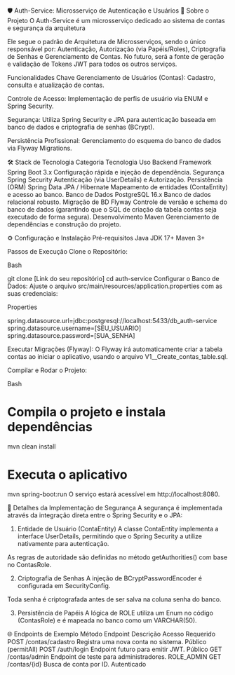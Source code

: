 🛡️ Auth-Service: Microsserviço de Autenticação e Usuários
🎯 Sobre o Projeto
O Auth-Service é um microsserviço dedicado ao sistema de contas e segurança da arquitetura

Ele segue o padrão de Arquitetura de Microsserviços, sendo o único responsável por: Autenticação, Autorização (via Papéis/Roles), Criptografia de Senhas e Gerenciamento de Contas. No futuro, será a fonte de geração e validação de Tokens JWT para todos os outros serviços.

Funcionalidades Chave
Gerenciamento de Usuários (Contas): Cadastro, consulta e atualização de contas.

Controle de Acesso: Implementação de perfis de usuário via ENUM e Spring Security.

Segurança: Utiliza Spring Security e JPA para autenticação baseada em banco de dados e criptografia de senhas (BCrypt).

Persistência Profissional: Gerenciamento do esquema do banco de dados via Flyway Migrations.

🛠️ Stack de Tecnologia
Categoria	Tecnologia	Uso
Backend Framework	Spring Boot 3.x	Configuração rápida e injeção de dependência.
Segurança	Spring Security	Autenticação (via UserDetails) e Autorização.
Persistência (ORM)	Spring Data JPA / Hibernate	Mapeamento de entidades (ContaEntity) e acesso ao banco.
Banco de Dados	PostgreSQL 16.x	Banco de dados relacional robusto.
Migração de BD	Flyway	Controle de versão e schema do banco de dados (garantindo que o SQL de criação da tabela contas seja executado de forma segura).
Desenvolvimento	Maven	Gerenciamento de dependências e construção do projeto.

⚙️ Configuração e Instalação
Pré-requisitos
Java JDK 17+
Maven 3+

Passos de Execução
Clone o Repositório:

Bash

git clone [Link do seu repositório]
cd auth-service
Configurar o Banco de Dados:
Ajuste o arquivo src/main/resources/application.properties com as suas credenciais:

Properties

spring.datasource.url=jdbc:postgresql://localhost:5433/db_auth-service
spring.datasource.username=[SEU_USUARIO]
spring.datasource.password=[SUA_SENHA]

Executar Migrações (Flyway):
O Flyway irá automaticamente criar a tabela contas ao iniciar o aplicativo, usando o arquivo V1__Create_contas_table.sql.

Compilar e Rodar o Projeto:

Bash

# Compila o projeto e instala dependências
mvn clean install

# Executa o aplicativo
mvn spring-boot:run
O serviço estará acessível em http://localhost:8080.

🔐 Detalhes da Implementação de Segurança
A segurança é implementada através da integração direta entre o Spring Security e o JPA:

1. Entidade de Usuário (ContaEntity)
A classe ContaEntity implementa a interface UserDetails, permitindo que o Spring Security a utilize nativamente para autenticação.

As regras de autoridade são definidas no método getAuthorities() com base no ContasRole.

2. Criptografia de Senhas
A injeção de BCryptPasswordEncoder é configurada em SecurityConfig.

Toda senha é criptografada antes de ser salva na coluna senha do banco.

3. Persistência de Papéis
A lógica de ROLE utiliza um Enum no código (ContasRole) e é mapeada no banco como um VARCHAR(50).

🌐 Endpoints de Exemplo
Método	Endpoint	Descrição	Acesso Requerido
POST	/contas/cadastro	Registra uma nova conta no sistema.	Público (permitAll)
POST	/auth/login	Endpoint futuro para emitir JWT.	Público
GET	/contas/admin	Endpoint de teste para administradores.	ROLE_ADMIN
GET	/contas/{id}	Busca de conta por ID.	Autenticado
